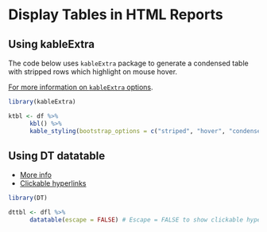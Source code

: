 # Display Tables in HTML Reports

## Using kableExtra
The code below uses `kableExtra` package to generate a condensed table with stripped rows which highlight on mouse hover. 

[For more information on `kableExtra` options](https://haozhu233.github.io/kableExtra/awesome_table_in_html.html).

```r
library(kableExtra)

ktbl <- df %>%
      kbl() %>% 
      kable_styling(bootstrap_options = c("striped", "hover", "condensed"))
```

## Using DT datatable

- [More info](https://rstudio.github.io/DT/)
- [Clickable hyperlinks](https://rpubs.com/erblast/369527)

```r
library(DT)

dttbl <- dfl %>%
      datatable(escape = FALSE) # Escape = FALSE to show clickable hyperlinks in cells. 
```